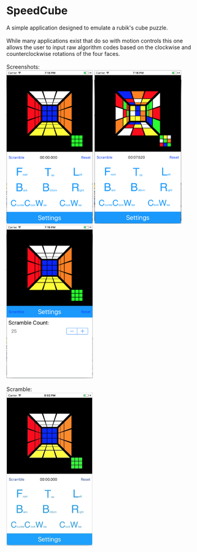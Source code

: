 # SpeedCube
A simple application designed to emulate a rubik's cube puzzle.
<br><br>
While many applications exist that do so with motion controls this one allows the user to input raw algorithm codes based on the clockwise and counterclockwise rotations of the four faces.
<br><br>
Screenshots:
<br>
<img src="https://github.com/james-colautti/SpeedCube/blob/master/examples/preview1.png" height="400" alt="Startup">
<img src="https://github.com/james-colautti/SpeedCube/blob/master/examples/preview2.png" height="400" alt="Scrambled">
<img src="https://github.com/james-colautti/SpeedCube/blob/master/examples/preview3.png" height="400" alt="Settings">
<br><br>
Scramble:
<br>
<img src="https://github.com/james-colautti/SpeedCube/blob/master/examples/preview4.gif" height="400" alt="Scramble">
